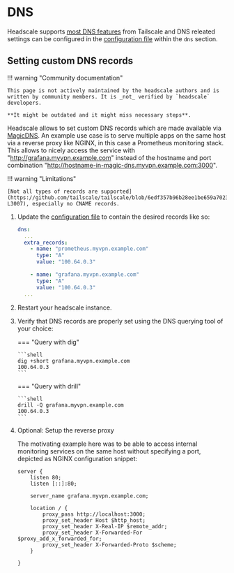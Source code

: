 # DNS

Headscale supports [most DNS features](../about/features.md) from Tailscale and DNS releated settings can be configured
in the [configuration file](./configuration.md) within the `dns` section.

## Setting custom DNS records

!!! warning "Community documentation"

    This page is not actively maintained by the headscale authors and is
    written by community members. It is _not_ verified by `headscale` developers.

    **It might be outdated and it might miss necessary steps**.

Headscale allows to set custom DNS records which are made available via
[MagicDNS](https://tailscale.com/kb/1081/magicdns). An example use case is to serve multiple apps on the same host via a
reverse proxy like NGINX, in this case a Prometheus monitoring stack. This allows to nicely access the service with
"http://grafana.myvpn.example.com" instead of the hostname and port combination
"http://hostname-in-magic-dns.myvpn.example.com:3000".

!!! warning "Limitations"

    [Not all types of records are supported](https://github.com/tailscale/tailscale/blob/6edf357b96b28ee1be659a70232c0135b2ffedfd/ipn/ipnlocal/local.go#L2989-L3007), especially no CNAME records.

1.  Update the [configuration file](./configuration.md) to contain the desired records like so:

    ```yaml
    dns:
      ...
      extra_records:
        - name: "prometheus.myvpn.example.com"
          type: "A"
          value: "100.64.0.3"

        - name: "grafana.myvpn.example.com"
          type: "A"
          value: "100.64.0.3"
      ...
    ```

1.  Restart your headscale instance.

1.  Verify that DNS records are properly set using the DNS querying tool of your choice:

    === "Query with dig"

        ```shell
        dig +short grafana.myvpn.example.com
        100.64.0.3
        ```

    === "Query with drill"

        ```shell
        drill -Q grafana.myvpn.example.com
        100.64.0.3
        ```

1.  Optional: Setup the reverse proxy

    The motivating example here was to be able to access internal monitoring services on the same host without
    specifying a port, depicted as NGINX configuration snippet:

    ```
    server {
        listen 80;
        listen [::]:80;

        server_name grafana.myvpn.example.com;

        location / {
            proxy_pass http://localhost:3000;
            proxy_set_header Host $http_host;
            proxy_set_header X-Real-IP $remote_addr;
            proxy_set_header X-Forwarded-For $proxy_add_x_forwarded_for;
            proxy_set_header X-Forwarded-Proto $scheme;
        }

    }
    ```
